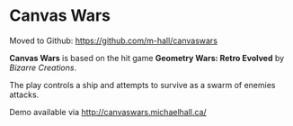 # Canvas Wars #

Moved to Github: https://github.com/m-hall/canvaswars

**Canvas Wars** is based on the hit game **Geometry Wars: Retro Evolved** by _Bizarre Creations_.

The play controls a ship and attempts to survive as a swarm of enemies attacks.

Demo available via http://canvaswars.michaelhall.ca/